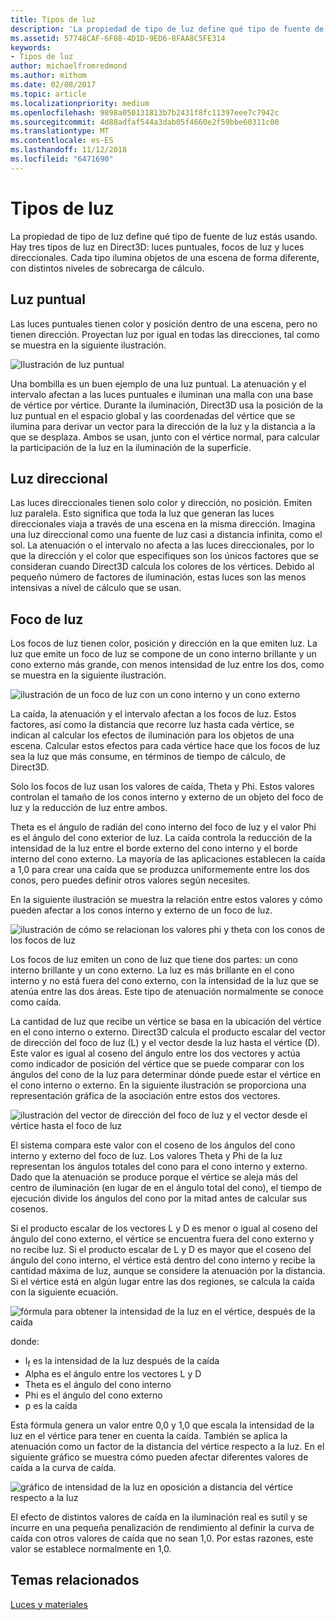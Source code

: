 ```yaml
---
title: Tipos de luz
description: 'La propiedad de tipo de luz define qué tipo de fuente de luz estás usando. Hay tres tipos de luz en Direct3D: luces puntuales, focos de luz y luces direccionales.'
ms.assetid: 57748CAF-6F08-4D1D-9ED6-8FAA8C5FE314
keywords:
- Tipos de luz
author: michaelfromredmond
ms.author: mithom
ms.date: 02/08/2017
ms.topic: article
ms.localizationpriority: medium
ms.openlocfilehash: 9898a050131813b7b2431f8fc11397eee7c7942c
ms.sourcegitcommit: 4d88adfaf544a3dab05f4660e2f59bbe60311c00
ms.translationtype: MT
ms.contentlocale: es-ES
ms.lasthandoff: 11/12/2018
ms.locfileid: "6471690"
---
```

# <a name="light-types"></a>Tipos de luz


La propiedad de tipo de luz define qué tipo de fuente de luz estás usando. Hay tres tipos de luz en Direct3D: luces puntuales, focos de luz y luces direccionales. Cada tipo ilumina objetos de una escena de forma diferente, con distintos niveles de sobrecarga de cálculo.

## <a name="span-idpointlightspanspan-idpointlightspanspan-idpointlightspanpoint-light"></a><span id="Point_Light"></span><span id="point_light"></span><span id="POINT_LIGHT"></span>Luz puntual


Las luces puntuales tienen color y posición dentro de una escena, pero no tienen dirección. Proyectan luz por igual en todas las direcciones, tal como se muestra en la siguiente ilustración.

![Ilustración de luz puntual](images/ptlight.png)

Una bombilla es un buen ejemplo de una luz puntual. La atenuación y el intervalo afectan a las luces puntuales e iluminan una malla con una base de vértice por vértice. Durante la iluminación, Direct3D usa la posición de la luz puntual en el espacio global y las coordenadas del vértice que se ilumina para derivar un vector para la dirección de la luz y la distancia a la que se desplaza. Ambos se usan, junto con el vértice normal, para calcular la participación de la luz en la iluminación de la superficie.

## <a name="span-iddirectionallightspanspan-iddirectionallightspanspan-iddirectionallightspandirectional-light"></a><span id="Directional_Light"></span><span id="directional_light"></span><span id="DIRECTIONAL_LIGHT"></span>Luz direccional


Las luces direccionales tienen solo color y dirección, no posición. Emiten luz paralela. Esto significa que toda la luz que generan las luces direccionales viaja a través de una escena en la misma dirección. Imagina una luz direccional como una fuente de luz casi a distancia infinita, como el sol. La atenuación o el intervalo no afecta a las luces direccionales, por lo que la dirección y el color que especifiques son los únicos factores que se consideran cuando Direct3D calcula los colores de los vértices. Debido al pequeño número de factores de iluminación, estas luces son las menos intensivas a nivel de cálculo que se usan.

## <a name="span-idspotlightspanspan-idspotlightspanspan-idspotlightspanspotlight"></a><span id="SpotLight"></span><span id="spotlight"></span><span id="SPOTLIGHT"></span>Foco de luz


Los focos de luz tienen color, posición y dirección en la que emiten luz. La luz que emite un foco de luz se compone de un cono interno brillante y un cono externo más grande, con menos intensidad de luz entre los dos, como se muestra en la siguiente ilustración.

![ilustración de un foco de luz con un cono interno y un cono externo](images/spotlt.png)

La caída, la atenuación y el intervalo afectan a los focos de luz. Estos factores, así como la distancia que recorre luz hasta cada vértice, se indican al calcular los efectos de iluminación para los objetos de una escena. Calcular estos efectos para cada vértice hace que los focos de luz sea la luz que más consume, en términos de tiempo de cálculo, de Direct3D.

Solo los focos de luz usan los valores de caída, Theta y Phi. Estos valores controlan el tamaño de los conos interno y externo de un objeto del foco de luz y la reducción de luz entre ambos.

Theta es el ángulo de radián del cono interno del foco de luz y el valor Phi es el ángulo del cono exterior de luz. La caída controla la reducción de la intensidad de la luz entre el borde externo del cono interno y el borde interno del cono externo. La mayoría de las aplicaciones establecen la caída a 1,0 para crear una caída que se produzca uniformemente entre los dos conos, pero puedes definir otros valores según necesites.

En la siguiente ilustración se muestra la relación entre estos valores y cómo pueden afectar a los conos interno y externo de un foco de luz.

![ilustración de cómo se relacionan los valores phi y theta con los conos de los focos de luz](images/spotlt2.png)

Los focos de luz emiten un cono de luz que tiene dos partes: un cono interno brillante y un cono externo. La luz es más brillante en el cono interno y no está fuera del cono externo, con la intensidad de la luz que se atenúa entre las dos áreas. Este tipo de atenuación normalmente se conoce como caída.

La cantidad de luz que recibe un vértice se basa en la ubicación del vértice en el cono interno o externo. Direct3D calcula el producto escalar del vector de dirección del foco de luz (L) y el vector desde la luz hasta el vértice (D). Este valor es igual al coseno del ángulo entre los dos vectores y actúa como indicador de posición del vértice que se puede comparar con los ángulos del cono de la luz para determinar dónde puede estar el vértice en el cono interno o externo. En la siguiente ilustración se proporciona una representación gráfica de la asociación entre estos dos vectores.

![ilustración del vector de dirección del foco de luz y el vector desde el vértice hasta el foco de luz](images/spotalg1.png)

El sistema compara este valor con el coseno de los ángulos del cono interno y externo del foco de luz. Los valores Theta y Phi de la luz representan los ángulos totales del cono para el cono interno y externo. Dado que la atenuación se produce porque el vértice se aleja más del centro de iluminación (en lugar de en el ángulo total del cono), el tiempo de ejecución divide los ángulos del cono por la mitad antes de calcular sus cosenos.

Si el producto escalar de los vectores L y D es menor o igual al coseno del ángulo del cono externo, el vértice se encuentra fuera del cono externo y no recibe luz. Si el producto escalar de L y D es mayor que el coseno del ángulo del cono interno, el vértice está dentro del cono interno y recibe la cantidad máxima de luz, aunque se considere la atenuación por la distancia. Si el vértice está en algún lugar entre las dos regiones, se calcula la caída con la siguiente ecuación.

![fórmula para obtener la intensidad de la luz en el vértice, después de la caída](images/falloff.png)

donde:

-   I<sub>f</sub> es la intensidad de la luz después de la caída
-   Alpha es el ángulo entre los vectores L y D
-   Theta es el ángulo del cono interno
-   Phi es el ángulo del cono externo
-   p es la caída

Esta fórmula genera un valor entre 0,0 y 1,0 que escala la intensidad de la luz en el vértice para tener en cuenta la caída. También se aplica la atenuación como un factor de la distancia del vértice respecto a la luz. En el siguiente gráfico se muestra cómo pueden afectar diferentes valores de caída a la curva de caída.

![gráfico de intensidad de la luz en oposición a distancia del vértice respecto a la luz](images/fallgraf.png)

El efecto de distintos valores de caída en la iluminación real es sutil y se incurre en una pequeña penalización de rendimiento al definir la curva de caída con otros valores de caída que no sean 1,0. Por estas razones, este valor se establece normalmente en 1,0.

## <a name="span-idrelated-topicsspanrelated-topics"></a><span id="related-topics"></span>Temas relacionados


[Luces y materiales](lights-and-materials.md)

 

 




